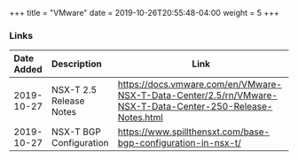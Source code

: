 +++
title = "VMware"
date = 2019-10-26T20:55:48-04:00
weight = 5
+++

### Links

|Date Added|Description|Link|
|:---|:---|---|
|2019-10-27| NSX-T 2.5 Release Notes | https://docs.vmware.com/en/VMware-NSX-T-Data-Center/2.5/rn/VMware-NSX-T-Data-Center-250-Release-Notes.html |
|2019-10-27| NSX-T BGP Configuration | https://www.spillthensxt.com/base-bgp-configuration-in-nsx-t/|
